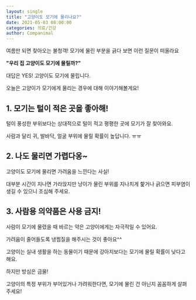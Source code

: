 ```yaml
---
layout: single
title: "고양이도 모기에 물리나요?"
date: 2021-05-03 08:00:00
categories: 의료/건강
author: Companimal
---
```


여름만 되면 찾아오는 불청객! 모기에 물린 부분을 긁다 보면 이런 질문이 떠올라요

**"우리 집 고양이도 모기에 물릴까?"**

대답은 YES! 고양이도 모기에 물립니다.

오늘은 고양이가 모기에게 물리는 경우에 대해 이야기해볼게요!

## 1. 모기는 털이 적은 곳을 좋아해!

털이 풍성한 부위보다는 상대적으로 털이 적고 평평한 곳에 모기가 잘 찾아와요.

사람과 달리 귀, 발바닥, 얼굴 부위에 물릴 확률이 높답니다. ㅠㅠ

## 2. 나도 물리면 가렵다옹~

고양이도 모기에 물리면 가려움을 느낀다는 사실!

대부분 시간이 지나면 가라앉지만 냥이가 물린 부위를 지나치게 핥거나 긁으면 피부염이 생길 수 있으니 조심해 주세요.

## 3. 사람용 의약품은 사용 금지!

사람이 모기에 물렸을 때 바르는 약은 고양이에게는 자극적일 수 있어요.

가려움이 줄어들도록 냉찜질을 해주시는 것이 좋아요^^

고양이는 실내 생활을 하는 동물이기 때문에 강아지보다는 모기에 물릴 확률이 낮다고 해요.

하지만 방심은 금물!

고양이의 특정 부위가 부어있거나 가려워한다면, 모기에 물린 건 아닌지 꼼꼼하게 살펴주세요!
